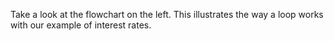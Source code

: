 Take a look at the flowchart on the left. This illustrates the way a loop works with our example of interest rates.

